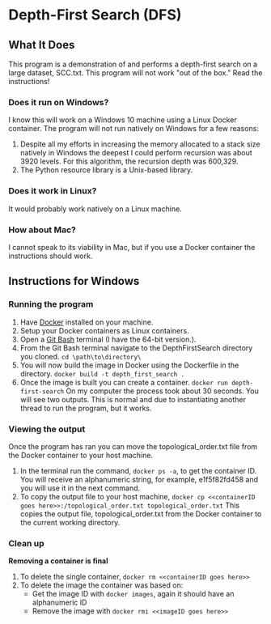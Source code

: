 # Depth-First Search (DFS)
## What It Does
This program is a demonstration of and performs a depth-first search on a large dataset, SCC.txt. This program will not work "out of the box." Read the instructions!

### Does it run on Windows?
I know this will work on a Windows 10 machine using a Linux Docker container. The program will not run natively on Windows for a few reasons:
1. Despite all my efforts in increasing the memory allocated to a stack size natively in Windows the deepest I could perform recursion was about 3920 levels. For this algorithm, the recursion depth was 600,329.
2. The Python resource library is a Unix-based library.
### Does it work in Linux?
It would probably work natively on a Linux machine.
### How about Mac?
I cannot speak to its viability in Mac, but if you use a Docker container the instructions should work.

## Instructions for Windows
### Running the program
1. Have [Docker](https://www.docker.com/) installed on your machine.
2. Setup your Docker containers as Linux containers.
3. Open a [Git Bash](https://git-scm.com/download/win) terminal (I have the 64-bit version.).
4. From the Git Bash terminal navigate to the DepthFirstSearch directory you cloned. 
`cd \path\to\directory\`
5. You will now build the image in Docker using the Dockerfile in the directory. 
`docker build -t depth_first_search .`
6. Once the image is built you can create a container.
`docker run depth-first-search` On my computer the process took about 30 seconds. 
You will see two outputs. This is normal and due to instantiating another thread to run the program, but it works.
### Viewing the output
Once the program has ran you can move the topological_order.txt file from the Docker container to your host machine.
1. In the terminal run the command, `docker ps -a`, to get the container ID. You will receive an alphanumeric string, for example, e1f5f82fd458 and you will use it in the next command.
2. To copy the output file to your host machine, `docker cp <<containerID goes here>>:/topological_order.txt topological_order.txt`
This copies the output file, topological_order.txt from the Docker container to the current working directory.
### Clean up
**Removing a container is final**
1. To delete the single container, `docker rm <<containerID goes here>>`
2. To delete the image the container was based on:
   - Get the image ID with `docker images`, again it should have an alphanumeric ID
   - Remove the image with `docker rmi <<imageID goes here>>`
